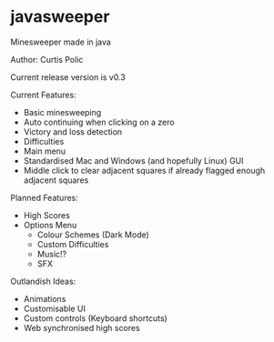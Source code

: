 # javasweeper
Minesweeper made in java

Author: Curtis Polic

Current release version is v0.3

Current Features:
- Basic minesweeping
- Auto continuing when clicking on a zero
- Victory and loss detection
- Difficulties
- Main menu
- Standardised Mac and Windows (and hopefully Linux) GUI
- Middle click to clear adjacent squares if already flagged enough adjacent squares


Planned Features:
- High Scores
- Options Menu
	- Colour Schemes (Dark Mode)
	- Custom Difficulties
	- Music!?
	- SFX


Outlandish Ideas:
- Animations
- Customisable UI
- Custom controls (Keyboard shortcuts)
- Web synchronised high scores


